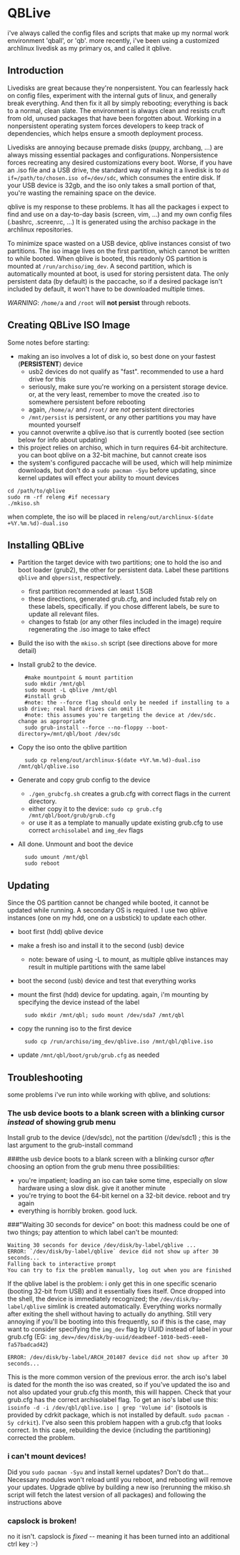 QBLive
======
i've always called the config files and scripts that make up my normal work environment 'qball', or 'qb'.
more recently, i've been using a customized archlinux livedisk as my primary os, and called it qblive.


Introduction
------------

Livedisks are great because they're nonpersistent.
You can fearlessly hack on config files, experiment with the internal guts of linux, and generally break everything. And then fix it all by simply rebooting; everything is back to a normal, clean slate.
The environment is always clean and resists cruft from old, unused packages that have been forgotten about.
Working in a nonpersistent operating system forces developers to keep track of dependencies, which helps ensure a smooth deployment process.

Livedisks are annoying because premade disks (puppy, archbang, ...) are always missing essential packages and configurations. Nonpersistence forces recreating any desired customizations every boot.
Worse, if you have an .iso file and a USB drive, the standard way of making it a livedisk is to `dd if=/path/to/chosen.iso of=/dev/sdc`, which consumes the entire disk.
If your USB device is 32gb, and the iso only takes a small portion of that, you're wasting the remaining space on the device.

qblive is my response to these problems. It has all the packages i expect to find and use on a day-to-day basis (screen, vim, ...) and my own config files (.bashrc, .screenrc, ...)
It is generated using the archiso package in the archlinux repositories.

To minimize space wasted on a USB device, qblive instances consist of two partitions.
The iso image lives on the first partition, which cannot be written to while booted.
When qblive is booted, this readonly OS partition is mounted at `/run/archiso/img_dev`.
A second partition, which is automatically mounted at boot, is used for storing persistent data.
The only persistent data (by default) is the paccache, so if a desired package isn't included by default, it won't have to be downloaded multiple times.

*WARNING*: `/home/a` and `/root` will **not persist** through reboots.


Creating QBLive ISO Image
-------------------------

Some notes before starting:

* making an iso involves a lot of disk io, so best done on your fastest (**PERSISTENT**) device 
	* usb2 devices do not qualify as "fast". recommended to use a hard drive for this
	* seriously, make sure you're working on a persistent storage device. or, at the very least, remember to move the created .iso to somewhere persistent before rebooting
	* again, `/home/a/` and `/root/` are *not* persistent directories
	* `/mnt/persist` is persistent, or any other partitions you may have mounted yourself
* you cannot overwrite a qblive.iso that is currently booted (see section below for info about updating)
* this project relies on archiso, which in turn requires 64-bit architecture. you can boot qblive on a 32-bit machine, but cannot create isos
* the system's configured paccache will be used, which will help minimize downloads, but don't do a `sudo pacman -Syu` before updating, since kernel updates will effect your ability to mount devices

<!-- without this line, markdown formatting fucks up -->

	cd /path/to/qblive
	sudo rm -rf releng #if necessary
	./mkiso.sh

when complete, the iso will be placed in `releng/out/archlinux-$(date +%Y.%m.%d)-dual.iso`


Installing QBLive
-----------------

* Partition the target device with two partitions; one to hold the iso and boot loader (grub2), the other for persistent data. Label these partitions `qblive` and `qbpersist`, respectively.
	* first partition recommended at least 1.5GB
	* these directions, generated grub.cfg, and included fstab rely on these labels, specifically. if you chose different labels, be sure to update all relevant files.
	* changes to fstab (or any other files included in the image) require regenerating the .iso image to take effect
* Build the iso with the `mkiso.sh` script (see directions above for more detail)
* Install grub2 to the device.

		#make mountpoint & mount partition
		sudo mkdir /mnt/qbl
		sudo mount -L qblive /mnt/qbl
		#install grub
		#note: the --force flag should only be needed if installing to a usb drive; real hard drives can omit it
		#note: this assumes you're targeting the device at /dev/sdc. change as appropriate
		sudo grub-install --force --no-floppy --boot-directory=/mnt/qbl/boot /dev/sdc

* Copy the iso onto the qblive partition

		sudo cp releng/out/archlinux-$(date +%Y.%m.%d)-dual.iso /mnt/qbl/qblive.iso

* Generate and copy grub config to the device

	* `./gen_grubcfg.sh` creates a grub.cfg with correct flags in the current directory.
	* either copy it to the device: `sudo cp grub.cfg /mnt/qbl/boot/grub/grub.cfg`
	* or use it as a template to manually update existing grub.cfg to use correct `archisolabel` and `img_dev` flags

* All done. Unmount and boot the device

		sudo umount /mnt/qbl
		sudo reboot


Updating
--------

Since the OS partition cannot be changed while booted, it cannot be updated while running. A secondary OS is required.
I use two qblive instances (one on my hdd, one on a usbstick) to update each other.

* boot first (hdd) qblive device
* make a fresh iso and install it to the second (usb) device
	* note: beware of using -L to mount, as multiple qblive instances may result in multiple partitions with the same label
* boot the second (usb) device and test that everything works
* mount the first (hdd) device for updating. again, i'm mounting by specifying the device instead of the label

		sudo mkdir /mnt/qbl; sudo mount /dev/sda7 /mnt/qbl

* copy the running iso to the first device

		sudo cp /run/archiso/img_dev/qblive.iso /mnt/qbl/qblive.iso

* update `/mnt/qbl/boot/grub/grub.cfg` as needed



Troubleshooting
---------------
some problems i've run into while working with qblive, and solutions:

### The usb device boots to a blank screen with a blinking cursor *instead* of showing grub menu
Install grub to the device (/dev/sdc), not the partition (/dev/sdc1) ; this is the last argument to the grub-install command

###the usb device boots to a blank screen with a blinking cursor *after* choosing an option from the grub menu
three possibilities:

* you're impatient; loading an iso can take some time, especially on slow hardware using a slow disk. give it another minute
* you're trying to boot the 64-bit kernel on a 32-bit device. reboot and try again
* everything is horribly broken. good luck.

###"Waiting 30 seconds for device" on boot:
this madness could be one of two things; pay attention to which label can't be mounted:

	Waiting 30 seconds for device /dev/disk/by-label/qblive ...
	ERROR: `/dev/disk/by-label/qblive` device did not show up after 30 seconds...
	Falling back to interactive prompt
	You can try to fix the problem manually, log out when you are finished

If the qblive label is the problem: i only get this in one specific scenario (booting 32-bit from USB) and it essentially fixes itself.
Once dropped into the shell, the device is immediately recognized; the `/dev/disk/by-label/qblive` simlink is created automatically.
Everything works normally after exiting the shell without having to actually do anything.
Still very annoying if you'll be booting into this frequently, so if this is the case, may want to consider
specifying the `img_dev` flag by UUID instead of label in your grub.cfg (EG: `img_dev=/dev/disk/by-uuid/deadbeef-1010-bed5-eee8-fa57badcad42`)

	ERROR: /dev/disk/by-label/ARCH_201407 device did not show up after 30 seconds...

This is the more common version of the previous error. the arch iso's label is dated for the month the iso was created, so if you've updated the iso and not also updated your grub.cfg this month, this will happen.
Check that your grub.cfg has the correct archisolabel flag.
To get an iso's label use this: `isoinfo -d -i /dev/qbl/qblive.iso | grep 'Volume id'`
(isotools is provided by cdrkit package, which is not installed by default. `sudo pacman -Sy cdrkit`).
I've also seen this problem happen with a grub.cfg that looks correct. In this case, rebuilding the device (including the partitioning) corrected the problem.

### i can't mount devices!

Did you `sudo pacman -Syu` and install kernel updates? Don't do that...
Necessary modules won't reload until you reboot, and rebooting will remove your updates.
Upgrade qblive by building a new iso (rerunning the mkiso.sh script will fetch the latest version of all packages) and following the instructions above

### capslock is broken!

no it isn't. capslock is *fixed* -- meaning it has been turned into an additional ctrl key :-)

